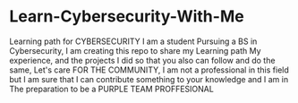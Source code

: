 # Learn-Cybersecurity-With-Me
Learning path for CYBERSECURITY
I am a student Pursuing a BS in Cybersecurity, I am creating this repo to share my Learning path My experience, and the projects I did so that you also can follow and do the same, Let's care FOR THE COMMUNITY, I am not a professional in this field but I am sure that I can contribute something to your knowledge and I am in The preparation to be a PURPLE TEAM PROFFESIONAL 

